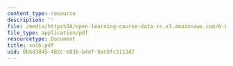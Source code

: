 ```yaml
---
content_type: resource
description: ''
file: /media/https%3A/open-learning-course-data-rc.s3.amazonaws.com/6-854j-advanced-algorithms-fall-2005/0bbd3845482ce83bb4ef0ac0fc3113d7_sol6.pdf
file_type: application/pdf
resourcetype: Document
title: sol6.pdf
uid: 0bbd3845-482c-e83b-b4ef-0ac0fc3113d7
---
```

